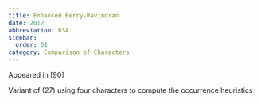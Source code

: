 ```yaml
---
title: Enhanced Berry-Ravindran
date: 2012
abbreviation: RSA
sidebar:
  order: 51
category: Comparison of Characters
---
```


Appeared in [90]

Variant of (27) using four characters to compute the occurrence heuristics
